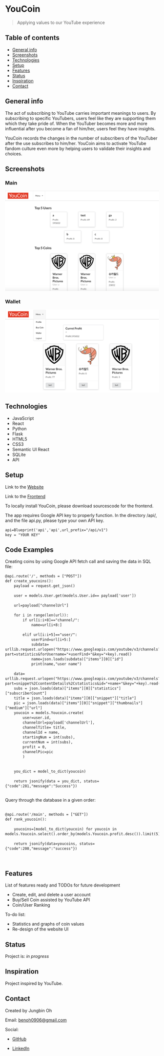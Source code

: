 # YouCoin
> Applying values to our YouTube experience

## Table of contents
* [General info](#general-info)
* [Screenshots](#screenshots)
* [Technologies](#technologies)
* [Setup](#setup)
* [Features](#features)
* [Status](#status)
* [Inspiration](#inspiration)
* [Contact](#contact)

## General info
The act of subscribing to YouTube carries important meanings to users. By subscribing to specific YouTubers, users feel like they are supporting them which they take pride of. When the YouTuber becomes more and more influential after you become a fan of him/her, users feel they have insights.

YouCoin records the changes in the number of subscribers of the YouTuber after the use subscribes to him/her. YouCoin aims to activate YouTube fandom culture even more by helping users to validate their insights and choices.

## Screenshots

### Main
![Example screenshot1](./screenshot/main.png)

### Wallet
![Example screenshot2](./screenshot/wallet.png)

## Technologies
* JavaScript
* React
* Python
* Flask
* HTML5
* CSS3
* Semantic UI React
* SQLite
* API

## Setup
Link to the 
[Website](https://https://github.com/benoh0906/) 



Link to the 
[Frontend](https://github.com/benoh0906/youcoin_flask_backend)

To locally install YouCoin, please download sourcescode for the frontend.

The app requires Google API key to properly function. In the directory /api/, and the file api.py, please type your own API key.

```
api=Blueprint('api','api',url_prefix="/api/v1")
key = "YOUR KEY"

```


## Code Examples

Creating coins by using Google API fetch call and saving the data in SQL file:

```
@api.route('/', methods = ["POST"])
def create_youcoins():
    payload = request.get_json()
    
    user = models.User.get(models.User.id== payload['user'])
    
    url=payload["channelUrl"]
    
    for i in range(len(url)):
        if url[i:i+8]=="channel/":
            name=url[i+8:]

        elif url[i:i+5]=="user/":
            userFind=url[i+5:]
            subdata= urllib.request.urlopen("https://www.googleapis.com/youtube/v3/channels?part=statistics&forUsername="+userFind+"&key="+key).read()
            name=json.loads(subdata)["items"][0]["id"]
            print(name,"user name")
    
    data= urllib.request.urlopen("https://www.googleapis.com/youtube/v3/channels?part=snippet%2CcontentDetails%2Cstatistics&id="+name+"&key="+key).read()
    subs = json.loads(data)["items"][0]["statistics"]["subscriberCount"]
    title = json.loads(data)["items"][0]["snippet"]["title"]
    pic = json.loads(data)["items"][0]["snippet"]["thumbnails"]["medium"]["url"]
    youcoin = models.Youcoin.create(
        user=user.id, 
        channelUrl=payload['channelUrl'],
        channelTitle= title,
        channelId = name,
        startingNum = int(subs),
        currentNum = int(subs),
        profit = 0,
        channelPic=pic
        )


    you_dict = model_to_dict(youcoin)

    return jsonify(data = you_dict, status={"code":281,"message":"Success"})
    
```

Query through the database in a given order:

```

@api.route('/main', methods = ["GET"])
def rank_youcoin():

    youcoins=[model_to_dict(youcoin) for youcoin in models.Youcoin.select().order_by(models.Youcoin.profit.desc()).limit(5)]

    return jsonify(data=youcoins, status={"code":200,"message":"success"})

              
```

## Features
List of features ready and TODOs for future development

* Create, edit, and delete a user account
* Buy/Sell Coin assisted by YouTube API
* Coin/User Ranking 

To-do list:

* Statistics and graphs of coin values
* Re-design of the website UI

## Status
Project is: _in progress_


## Inspiration
Project inspired by YouTube.

## Contact

Created by Jungbin Oh

Email: benoh0906@gmail.com

Social:

* [GitHub](https://https://github.com/benoh0906/) 

* [LinkedIn](https://www.linkedin.com/in/jungbinoh/)

